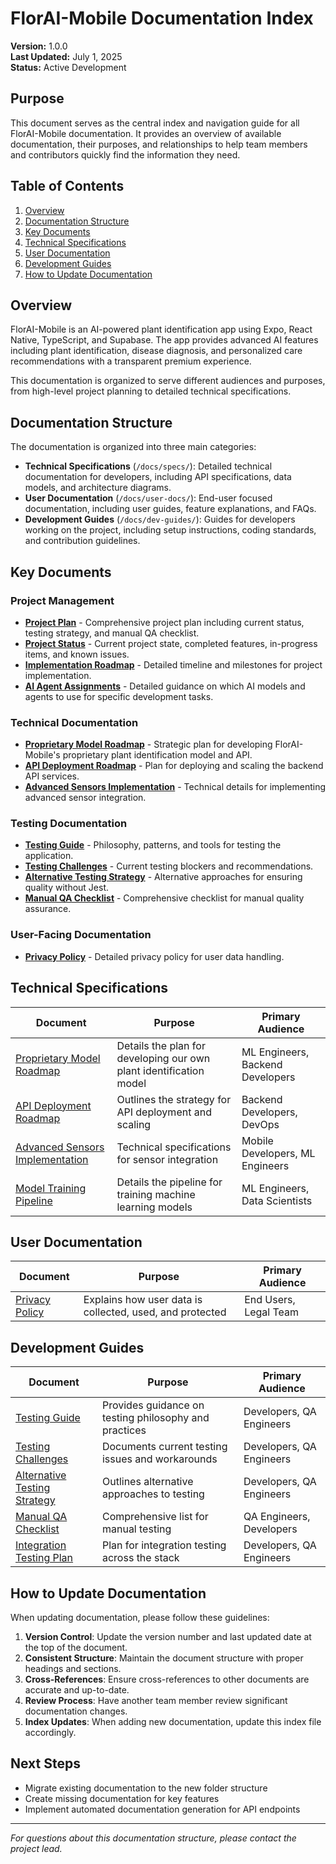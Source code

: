 # FlorAI-Mobile Documentation Index

**Version:** 1.0.0  
**Last Updated:** July 1, 2025  
**Status:** Active Development

## Purpose

This document serves as the central index and navigation guide for all FlorAI-Mobile documentation. It provides an overview of available documentation, their purposes, and relationships to help team members and contributors quickly find the information they need.

## Table of Contents

1. [Overview](#overview)
2. [Documentation Structure](#documentation-structure)
3. [Key Documents](#key-documents)
4. [Technical Specifications](#technical-specifications)
5. [User Documentation](#user-documentation)
6. [Development Guides](#development-guides)
7. [How to Update Documentation](#how-to-update-documentation)

## Overview

FlorAI-Mobile is an AI-powered plant identification app using Expo, React Native, TypeScript, and Supabase. The app provides advanced AI features including plant identification, disease diagnosis, and personalized care recommendations with a transparent premium experience.

This documentation is organized to serve different audiences and purposes, from high-level project planning to detailed technical specifications.

## Documentation Structure

The documentation is organized into three main categories:

- **Technical Specifications** (`/docs/specs/`): Detailed technical documentation for developers, including API specifications, data models, and architecture diagrams.
- **User Documentation** (`/docs/user-docs/`): End-user focused documentation, including user guides, feature explanations, and FAQs.
- **Development Guides** (`/docs/dev-guides/`): Guides for developers working on the project, including setup instructions, coding standards, and contribution guidelines.

## Key Documents

### Project Management

- [**Project Plan**](./project-plan.md) - Comprehensive project plan including current status, testing strategy, and manual QA checklist.
- [**Project Status**](./project-status.md) - Current project state, completed features, in-progress items, and known issues.
- [**Implementation Roadmap**](./implementation-roadmap.md) - Detailed timeline and milestones for project implementation.
- [**AI Agent Assignments**](./ai-agent-assignments.md) - Detailed guidance on which AI models and agents to use for specific development tasks.

### Technical Documentation

- [**Proprietary Model Roadmap**](./specs/proprietary-model-roadmap.md) - Strategic plan for developing FlorAI-Mobile's proprietary plant identification model and API.
- [**API Deployment Roadmap**](./specs/api-deployment-roadmap.md) - Plan for deploying and scaling the backend API services.
- [**Advanced Sensors Implementation**](./specs/advanced-sensors-implementation.md) - Technical details for implementing advanced sensor integration.

### Testing Documentation

- [**Testing Guide**](./dev-guides/TESTING_GUIDE.md) - Philosophy, patterns, and tools for testing the application.
- [**Testing Challenges**](./dev-guides/testing-challenges.md) - Current testing blockers and recommendations.
- [**Alternative Testing Strategy**](./dev-guides/alternative-testing-strategy.md) - Alternative approaches for ensuring quality without Jest.
- [**Manual QA Checklist**](./dev-guides/manual-qa-checklist.md) - Comprehensive checklist for manual quality assurance.

### User-Facing Documentation

- [**Privacy Policy**](./user-docs/privacy-policy.md) - Detailed privacy policy for user data handling.

## Technical Specifications

| Document                                                                      | Purpose                                                            | Primary Audience                 |
| ----------------------------------------------------------------------------- | ------------------------------------------------------------------ | -------------------------------- |
| [Proprietary Model Roadmap](./specs/proprietary-model-roadmap.md)             | Details the plan for developing our own plant identification model | ML Engineers, Backend Developers |
| [API Deployment Roadmap](./specs/api-deployment-roadmap.md)                   | Outlines the strategy for API deployment and scaling               | Backend Developers, DevOps       |
| [Advanced Sensors Implementation](./specs/advanced-sensors-implementation.md) | Technical specifications for sensor integration                    | Mobile Developers, ML Engineers  |
| [Model Training Pipeline](./specs/model-training-pipeline.md)                 | Details the pipeline for training machine learning models          | ML Engineers, Data Scientists    |

## User Documentation

| Document                                        | Purpose                                                  | Primary Audience      |
| ----------------------------------------------- | -------------------------------------------------------- | --------------------- |
| [Privacy Policy](./user-docs/privacy-policy.md) | Explains how user data is collected, used, and protected | End Users, Legal Team |

## Development Guides

| Document                                                                     | Purpose                                               | Primary Audience         |
| ---------------------------------------------------------------------------- | ----------------------------------------------------- | ------------------------ |
| [Testing Guide](./dev-guides/TESTING_GUIDE.md)                               | Provides guidance on testing philosophy and practices | Developers, QA Engineers |
| [Testing Challenges](./dev-guides/testing-challenges.md)                     | Documents current testing issues and workarounds      | Developers, QA Engineers |
| [Alternative Testing Strategy](./dev-guides/alternative-testing-strategy.md) | Outlines alternative approaches to testing            | Developers, QA Engineers |
| [Manual QA Checklist](./dev-guides/manual-qa-checklist.md)                   | Comprehensive list for manual testing                 | QA Engineers, Developers |
| [Integration Testing Plan](./dev-guides/integration-testing-plan.md)         | Plan for integration testing across the stack         | Developers, QA Engineers |

## How to Update Documentation

When updating documentation, please follow these guidelines:

1. **Version Control**: Update the version number and last updated date at the top of the document.
2. **Consistent Structure**: Maintain the document structure with proper headings and sections.
3. **Cross-References**: Ensure cross-references to other documents are accurate and up-to-date.
4. **Review Process**: Have another team member review significant documentation changes.
5. **Index Updates**: When adding new documentation, update this index file accordingly.

## Next Steps

- Migrate existing documentation to the new folder structure
- Create missing documentation for key features
- Implement automated documentation generation for API endpoints

---

_For questions about this documentation structure, please contact the project lead._
